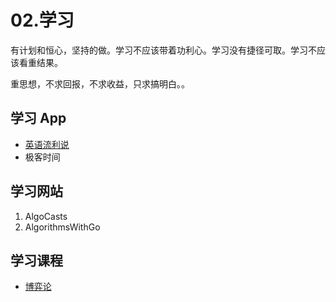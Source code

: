 # 02.学习

有计划和恒心，坚持的做。学习不应该带着功利心。学习没有捷径可取。学习不应该看重结果。

重思想，不求回报，不求收益，只求搞明白。。

## 学习 App

- [英语流利说](./learning-english/)
- 极客时间

## 学习网站

1. AlgoCasts
2. AlgorithmsWithGo

## 学习课程

- [博弈论](./learning-game-theory)
